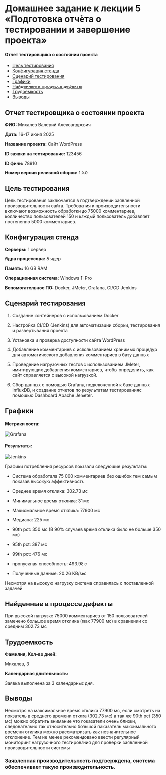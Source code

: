 # Домашнее задание к лекции 5 «Подготовка отчёта о тестировании и завершение проекта»

#### Отчет тестировщика о состоянии проекта 
  * [Цель тестирования](README.md#Цель-тестирования) 
  * [Конфигурация стенда](README.md#Конфигурация-стенда) 
  * [Сценарий тестирования](README.md#Сценарий-тестирования) 
  * [Графики](README.md#графики) 
  * [Найденные в процессе дефекты](README.md#найденные-в-процессе-дефекты) 
  * [Трудоемкость](README.md#трудоемкость) 
  * [Выводы](README.md#выводы)

## Отчет тестировщика о состоянии проекта 

**ФИО:** Михалев Валерий Александрович 

**Дата:** 16-17 июня 2025 

**Название проекта:** Сайт WordPress 

**ID заявки на тестирование:** 123456 

**ID фичи:** 78910 

**Номер версии релизной сборки:** 1.0.0 

## Цель тестирования 

Цель тестирования заключается в подтверждении заявленной производительности сайта. Требования к производительности включают возможность обработки до 75000 комментариев, колличество пользователей 150 и каждый пользователь добавляет постепенно 5000 комментариев. 

## Конфигурация стенда 

**Серверы:** 1 сервер 

**Ядра процессора:** 8 ядер 

**Память:** 16 GB RAM 

**Операционная система:** Windows 11 Pro 

**Вспомогательное ПО:** Docker, JMeter, Grafana, CI/CD Jenkins

## Сценарий тестирования 

1. Создание контейнеров с использованием Docker 

2. Настройка CI/CD (Jenkins) для автоматизации сборки, тестирования и развертывания проекта 

3. Установка и проверка доступности сайта WordPress 

4. Добавление комментариев с использованием хранимых процедур для автоматического добавления комментариев в базу данных 

5. Проведение нагрузочных тестов с использованием JMeter, имитирующих добавления комментариев, чтобы определить, как сайт справляется с высокой нагрузкой. 

6. Сбор данных с помощью Grafana, подключенной к базе данных InfluxDB, и создание отчетов по результатам тестированияс помощью Dashboard Apache Jemeter. 
 
## Графики 

#### Метрики хоста: 

![Grafana](https://github.com/user-attachments/assets/0fb7ee92-a8e2-48e5-a5be-f31a25c403ed)

#### Результаты: 

![Jenkins](https://github.com/user-attachments/assets/9316b763-522a-4f6a-87fa-04e86b10a126)

Графики потребления ресурсов показали следующие результаты: 

* Система обработала 75 000 комментариев без ошибок тем самым показав высокую эффективность 

* Среднее время отклика: 302.73 мс 

* Минимальное время отклика: 31 мс 

* Макисмальное время отклика: 77900 мс 

* Медиана: 225 мс 

* 90th pct: 350 мс (В 90% случаев время отклика было не больше 350 мс) 

* 95th pct: 387 мс 

* 99th pct: 476 мс 

* пропускная способность: 493.98 c 

* Полученные данные: 20.26 KB/sec 

Несмотря на высокую нагрузку система справилась с поставленной задачей  

## Найденные в процессе дефекты 

При высокой нагрузке 75000 комментариев от 150 пользователей замечено большое время отклика (max 77900 мс) в сравнении со средним 302.73 мс 

## Трудоемкость 

**Фамилия, Кол-во дней:** 

Михалев, 3 

**Календарная длительность:** 

Заявка выполнена за 3 календарных дня. 

## Выводы 

Несмотря на максимальное время отклика 77900 мс, если смотреть на покзатель в среднего времени отклка (302.73 мс) а так же 90th pct (350 мс) можно обратить внимание что показатели очень близки, следовательно так относительно большой паказатель максимального времени отклика можно рассматривать как незначительное отклонение. Тем не менее рекомендовано ввести регулярный мониторинг нагрузочного тестирования для проверки заявленной производительности системы 

### Заявленная производительность подтверждена, система обеспечивает такую производительность.
